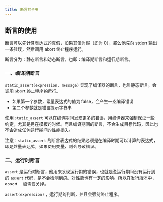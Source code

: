 ```yaml
---
title: 断言的使用
---
```


## 断言的使用

断言可以先计算表达式的真假，如果其值为假（即为 0），那么他先向 stderr 输出一条错误，然后调用 abort 终止程序运行。

断言分为：静态断言和动态断言。也即：编译期断言和运行期断言。

### 一、编译期断言

`static_assert(expression, message)` 实现了编译器的断言，也叫静态断言。会调用 abort 终止程序的运行。

- 如果第一个参数，常量表达式的值为 false，会产生一条编译错误
- 第二个参数就是错误提示字符串

使用 `static_assert` 可以在编译期间发现更多的错误，用编译器来强制保证一些约定，尤其是用在模板的时候。而且编译期间的断言，不会生成目标代码，因此也不会造成任何运行期间的性能损失。

注意：`static_assert` 的断言表达式的结果必须是在编译时期可以计算的表达式，即是常量表达式。如果使用变量，则会导致错误。

### 二、运行时断言

`assert` 是运行时断言，他用来发现运行期的错误，也就是说运行期间没有运行到的 `assert` 代码，是不会检测到的。对性能也有一定的影响。所以在发行版本中，assert 一般需要关掉。

`assert(expression)` ，运行期的判断，并且会强制终止程序。